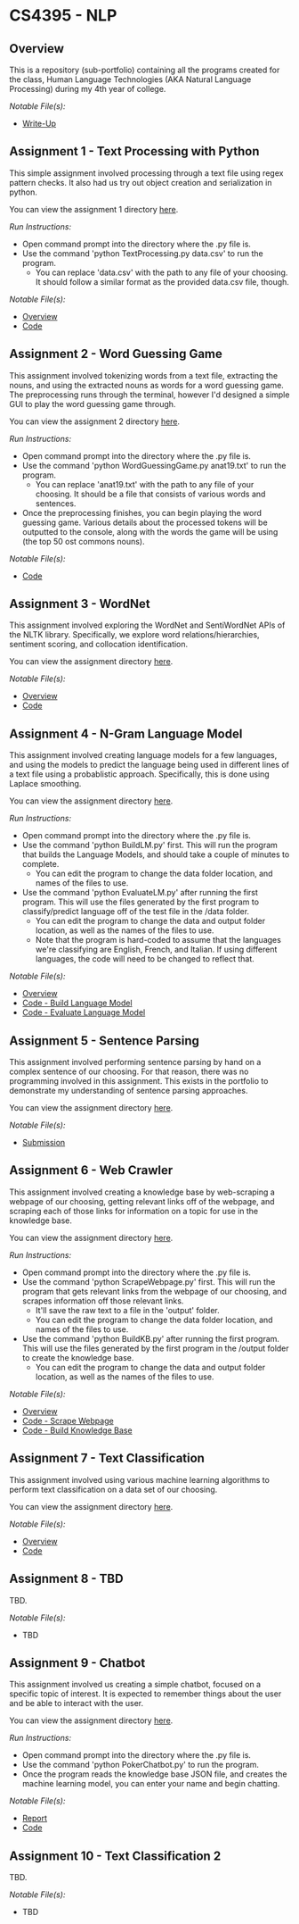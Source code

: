 # **CS4395 - NLP**
## **Overview**

This is a repository (sub-portfolio) containing all the programs created for the class, Human Language Technologies (AKA Natural Language Processing) during my 4th year of college.

*Notable File(s):* 
- [Write-Up](Overview/Overview%20of%20NLP.pdf) 

## **Assignment 1 - Text Processing with Python**

This simple assignment involved processing through a text file using regex pattern checks. It also had us try out object creation and serialization in python.

You can view the assignment 1 directory [here](Assignment%201%20-%20Text%20Processing%20with%20Python).

*Run Instructions:* 
- Open command prompt into the directory where the .py file is.
- Use the command 'python TextProcessing.py data.csv' to run the program.
    - You can replace 'data.csv' with the path to any file of your choosing. It should follow a similar format as the provided data.csv file, though.

*Notable File(s):* 
- [Overview](Assignment%201%20-%20Text%20Processing%20with%20Python/TextProcessing.pdf)
- [Code](Assignment%201%20-%20Text%20Processing%20with%20Python/TextProcessing.py)

## **Assignment 2 - Word Guessing Game**

This assignment involved tokenizing words from a text file, extracting the nouns, and using the extracted nouns as words for a word guessing game. The preprocessing runs through the terminal, however I'd designed a simple GUI to play the word guessing game through.

You can view the assignment 2 directory [here](Assignment%202%20-%20Word%20Guessing%20Game).

*Run Instructions:*
- Open command prompt into the directory where the .py file is.
- Use the command 'python WordGuessingGame.py anat19.txt' to run the program.
    - You can replace 'anat19.txt' with the path to any file of your choosing. It should be a file that consists of various words and sentences.
- Once the preprocessing finishes, you can begin playing the word guessing game. Various details about the processed tokens will be outputted to the console, along with the words the game will be using (the top 50 ost commons nouns).

*Notable File(s):* 
- [Code](Assignment%202%20-%20Word%20Guessing%20Game/WordGuessingGame.py) 

## **Assignment 3 - WordNet**

This assignment involved exploring the WordNet and SentiWordNet APIs of the NLTK library. Specifically, we explore word relations/hierarchies, sentiment scoring, and collocation identification.

You can view the assignment directory [here](Assignment%203%20-%20WordNet).

*Notable File(s):* 
- [Overview](Assignment%203%20-%20WordNet/WordNet.pdf) 
- [Code](Assignment%203%20-%20WordNet/WordNet.ipynb) 

## **Assignment 4 - N-Gram Language Model**

This assignment involved creating language models for a few languages, and using the models to predict the language being used in different lines of a text file using a probablistic approach. Specifically, this is done using Laplace smoothing.

You can view the assignment directory [here](Assignment%204%20-%20N-Gram%20Language%20Model).

*Run Instructions:* 
- Open command prompt into the directory where the .py file is. 
- Use the command 'python BuildLM.py' first. This will run the program that builds the Language Models, and should take a couple of minutes to complete. 
    - You can edit the program to change the data folder location, and names of the files to use. 
- Use the command 'python EvaluateLM.py' after running the first program. This will use the files generated by the first program to classify/predict language off of the test file in the /data folder. 
    - You can edit the program to change the data and output folder location, as well as the names of the files to use. 
    - Note that the program is hard-coded to assume that the languages we're classifying are English, French, and Italian. If using different languages, the code will need to be changed to reflect that. 

*Notable File(s):* 
- [Overview](Assignment%204%20-%20N-Gram%20Language%20Model/NGrams.pdf) 
- [Code - Build Language Model](Assignment%204%20-%20N-Gram%20Language%20Model/BuildLM.py) 
- [Code - Evaluate Language Model](Assignment%204%20-%20N-Gram%20Language%20Model/EvaluateLM.py) 

## **Assignment 5 - Sentence Parsing**

This assignment involved performing sentence parsing by hand on a complex sentence of our choosing. For that reason, there was no programming involved in this assignment. This exists in the portfolio to demonstrate my understanding of sentence parsing approaches.

You can view the assignment directory [here](Assignment%205%20-%20Sentence%20Parsing).

*Notable File(s):* 
- [Submission](Assignment%205%20-%20Sentence%20Parsing/Sentence%20Parsing.pdf)

## **Assignment 6 - Web Crawler**

This assignment involved creating a knowledge base by web-scraping a webpage of our choosing, getting relevant links off of the webpage, and scraping each of those links for information on a topic for use in the knowledge base.

You can view the assignment directory [here](Assignment%206%20-%20Web%20Crawler).

*Run Instructions:* 
- Open command prompt into the directory where the .py file is. 
- Use the command 'python ScrapeWebpage.py' first. This will run the program that gets relevant links from the webpage of our choosing, and scrapes information off those relevant links.
    - It'll save the raw text to a file in the 'output' folder.
    - You can edit the program to change the data folder location, and names of the files to use. 
- Use the command 'python BuildKB.py' after running the first program. This will use the files generated by the first program in the /output folder to create the knowledge base. 
    - You can edit the program to change the data and output folder location, as well as the names of the files to use.

*Notable File(s):* 
- [Overview](Assignment%206%20-%20Web%20Crawler/WebCrawler.pdf)
- [Code - Scrape Webpage](Assignment%206%20-%20Web%20Crawler/ScrapeWebpage.py)
- [Code - Build Knowledge Base](Assignment%206%20-%20Web%20Crawler/BuildKB.py)

## **Assignment 7 - Text Classification**

This assignment involved using various machine learning algorithms to perform text classification on a data set of our choosing.

You can view the assignment directory [here](Assignment%207%20-%20Text%20Classification).

*Notable File(s):* 
- [Overview](Assignment%207%20-%20Text%20Classification/TextClassification.pdf)
- [Code](Assignment%207%20-%20Text%20Classification/TextClassification.ipynb)

## **Assignment 8 - TBD**

TBD.

*Notable File(s):* 
- TBD

## **Assignment 9 - Chatbot**

This assignment involved us creating a simple chatbot, focused on a specific topic of interest. It is expected to remember things about the user and be able to interact with the user.

You can view the assignment directory [here](Assignment%209%20-%20Chatbot).

*Run Instructions:* 
- Open command prompt into the directory where the .py file is. 
- Use the command 'python PokerChatbot.py' to run the program.
- Once the program reads the knowledge base JSON file, and creates the machine learning model, you can enter your name and begin chatting.

*Notable File(s):* 
- [Report](Assignment%209%20-%20Chatbot/design_docs/Chatbot%20Project%20Report.pdf)
- [Code](Assignment%209%20-%20Chatbot/PokerChatbot.py)

## **Assignment 10 - Text Classification 2**

TBD.

*Notable File(s):* 
- TBD